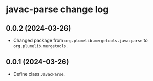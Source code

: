 # javac-parse change log

## 0.0.2 (2024-03-26)

- Changed package from `org.plumelib.mergetools.javacparse` to `org.plumelib.mergetools`.

## 0.0.1 (2024-03-26)

- Define class `JavacParse`.
